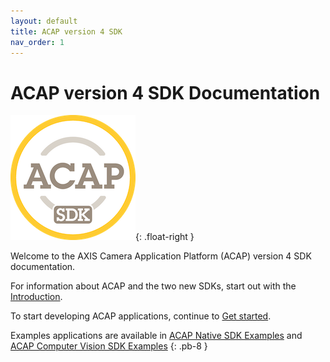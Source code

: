 ```yaml
---
layout: default
title: ACAP version 4 SDK
nav_order: 1
---
```


# ACAP version 4 SDK Documentation

![ACAP SDK](assets/logos/acap_sdk_symbol_200x200.png){: .float-right }

Welcome to the AXIS Camera Application Platform (ACAP) version 4 SDK documentation.

For information about ACAP and the two new SDKs, start out with the [Introduction](docs/introduction).

To start developing ACAP applications, continue to [Get started](docs/get-started).

Examples applications are available in
[ACAP Native SDK Examples](https://github.com/AxisCommunications/acap-native-sdk-examples)
and
[ACAP Computer Vision SDK Examples](https://github.com/AxisCommunications/acap-computer-vision-sdk-examples)
{: .pb-8 }
